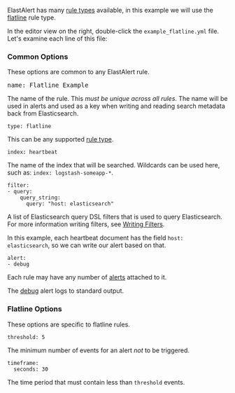 ElastAlert has many
[rule types](https://elastalert.readthedocs.io/en/latest/ruletypes.html)
available, in this example we will use the
[flatline](https://elastalert.readthedocs.io/en/latest/ruletypes.html#flatline)
rule type.

In the editor view on the right, double-click the `example_flatline.yml` file.
Let's examine each line of this file:

### Common Options

These options are common to any ElastAlert rule.

<pre class="file" data-filename="example_flatline.yml" data-target="replace">
name: Flatline Example
</pre>

The name of the rule. This *must be unique across all rules*. The name will be
used in alerts and used as a key when writing and reading search metadata back
from Elasticsearch.

```
type: flatline
```

This can be any supported
[rule type](https://elastalert.readthedocs.io/en/latest/ruletypes.html).

```
index: heartbeat
```

The name of the index that will be searched. Wildcards can be used here, such
as: `index: logstash-someapp-*`.


```
filter:
- query:
    query_string:
      query: "host: elasticsearch"
```

A list of Elasticsearch query DSL filters that is used to query Elasticsearch.
For more information writing filters, see
[Writing Filters](https://elastalert.readthedocs.io/en/latest/recipes/writing_filters.html#writingfilters).

In this example, each heartbeat document has the field `host: elasticsearch`, so
we can write our alert based on that.

```
alert:
- debug
```

Each rule may have any number of
[alerts](https://elastalert.readthedocs.io/en/latest/ruletypes.html#alerts)
attached to it.

The [debug](https://elastalert.readthedocs.io/en/latest/ruletypes.html#debug)
alert logs to standard output.

### Flatline Options

These options are specific to flatline rules.

```
threshold: 5
```

The minimum number of events for an alert *not* to be triggered.

```
timeframe:
  seconds: 30
```

The time period that must contain less than `threshold` events.
